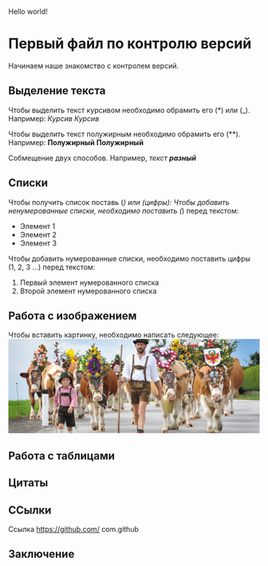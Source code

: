 Hello world!

# Первый файл по контролю версий

Начинаем наше знакомство с контролем версий.

## Выделение текста

Чтобы выделить текст курсивом необходимо  обрамить его (*) или (_).
Например:
*Курсив*
_Курсив_

Чтобы выделить текст полужирным необходимо обрамить его (**).
Например:
**Полужирный**
__Полужирный__

Собмещение двух способов. Например,
_текст **разный**_

## Списки 
Чтобы получить список поставь (*) или (цифры):
Чтобы добавить ненумерованные списки, необходимо поставить (*) перед текстом:
* Элемент 1
* Элемент 2
* Элемент 3

Чтобы добавить нумерованные списки, необходимо поставить цифры (1, 2, 3 ...) перед текстом:
1. Первый элемент нумерованного списка
2. Второй элемент нумерованного списка

## Работа с изображением
Чтобы вставить картинку, необходимо написать следующее:
![]()
![Это в Тироле](%D0%A2%D0%B8%D1%80%D0%BE%D0%BB%D1%8C.webp)

## Работа с таблицами


## Цитаты

## ССылки
Ссылка https://github.com/
com.github

## Заключение
